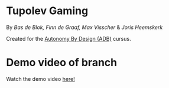 # Tupolev Gaming
By *Bas de Blok, Finn de Graaf, Max Visscher* & *Joris Heemskerk*

Created for the [Autonomy By Design (ADB)](https://canvas.hu.nl/courses/39869/pages/kennisroute-ai) cursus.

 <!-- <img src="assets/dogfight.png" alt="[Retro image of dogfight" width="400" height="400"> -->
 
 # Demo video of branch

Watch the demo video [here!](assets/demo_video.mp4)
